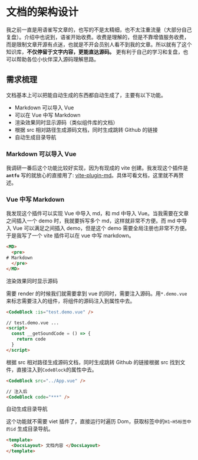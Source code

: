 # <a id="文档的设计">文档的架构设计</a>

我之前一直是用语雀写文章的，也写的不是太精细，也不太注重流量（大部分自己复盘）。介绍中也说到，语雀开始收费。收费是理解的，但是不靠增值服务收费，而是限制文章开源有点迷，也就是不开会员别人看不到我的文章。所以就有了这个知识库，**不仅停留于文字内容，更能直达源码。** 更有利于自己的学习和复盘，也可以帮助各位小伙伴深入源码理解思路。

## <a id="需求梳理">需求梳理</a>

文档基本上可以把能自动生成的东西都自动生成了，主要有以下功能。

- Markdown 可以导入 Vue
- 可以在 Vue 中写 Markdown
- 渲染效果同时显示源码（类似组件库的文档）
- 根据 src 相对路径生成源码文档，同时生成跳转 Github 的链接
- 自动生成目录导航

### Markdown 可以导入 Vue

我调研一番后这个功能比较好实现，因为有现成的 vite 创建。我发现这个插件是 **`antfu`** 写的就放心的直接用了: [vite-plugin-md](https://github.com/antfu/vite-plugin-md)。具体可看文档，这里就不再赘述。

### Vue 中写 Markdown

我发现这个插件可以实现 Vue 中导入 md，和 md 中导入 Vue。当我需要在文章之间插入一个 demo 时，我就要拆写多个 md，这样就非常不方便。而 md 中导入 Vue 可以满足之间插入 demo，但是这个 demo 需要全局注册也非常不方便。于是我写了一个 vite 插件可以在 vue 中写 markdown。

```html
<MD>
  <pre>
# Markdown
  </pre>
</MD>
```

渲染效果同时显示源码

需要 render 的时候我们就需要拿到 vue 的同时，需要注入源码。用`*.demo.vue`来标志需要注入的组件，将组件的源码注入到属性中去。

```html
<CodeBlock :is="test.demo.vue" />

// test.demo.vue ...
<script>
  const __getSoundCode = () => {
    return code
  }
</script>
```

根据 src 相对路径生成源码文档，同时生成跳转 Github 的链接根据 src 找到文件，直接注入到`CodeBlock`的属性中去。

```html
<CodeBlock src="../App.vue" />

// 注入后
<CodeBlock code="***" />
```

自动生成目录导航

这个功能就不需要 viet 插件了，直接运行时遍历 Dom，获取标签中的`H1~H5标签中的id` 生成目录导航。

```html
<template>
  <DocsLayout> 文档内容 </DocsLayout>
</template>
```

